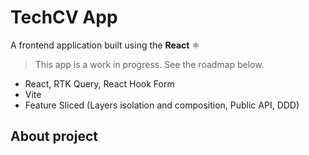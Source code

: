 # TechCV App

A frontend application built using the **React** ⚛️

> This app is a work in progress. See the roadmap below.

- React, RTK Query, React Hook Form
- Vite
- Feature Sliced (Layers isolation and composition, Public API, DDD)

## About project
